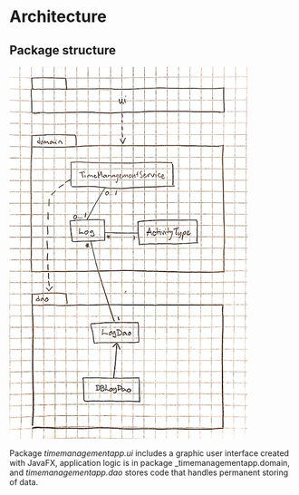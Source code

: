 # Architecture

## Package structure

<img src="https://github.com/riiraty/ot-harjoitustyo/blob/master/dokumentointi/kuvat/A_1.jpg">

Package _timemanagementapp.ui_ includes a graphic user interface created with JavaFX, application logic is in package _timemanagementapp.domain, and _timemanagementapp.dao_ stores code that handles permanent storing of data.

